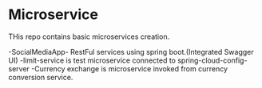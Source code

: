 # Microservice
THis repo contains basic microservices creation.

-SocialMediaApp- RestFul services using spring boot.(Integrated Swagger UI)
-limit-service is test microservice connected to spring-cloud-config-server
-Currency exchange is microservice invoked from currency conversion service.
